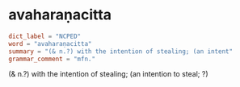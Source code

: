 # avaharaṇacitta

``` toml
dict_label = "NCPED"
word = "avaharaṇacitta"
summary = "(& n.?) with the intention of stealing; (an intent"
grammar_comment = "mfn."
```

(& n.?) with the intention of stealing; (an intention to steal; ?)


